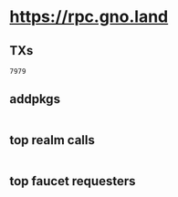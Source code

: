 # https://rpc.gno.land

## TXs
```
7979
```

## addpkgs
```
```

## top realm calls
```
```

## top faucet requesters
```
```

